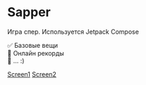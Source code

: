 # Sapper

Игра спер. Используется Jetpack Compose

:white_check_mark: Базовые вещи    
:black_square_button: Онлайн рекорды    
:black_square_button: ... :)

[Screen1](http://it-dev.pro/dev_git/sapper/1.jpg)
[Screen2](http://it-dev.pro/dev_git/sapper/2.jpg)
